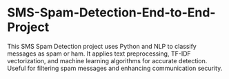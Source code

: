 # SMS-Spam-Detection-End-to-End-Project
This SMS Spam Detection project uses Python and NLP to classify messages as spam or ham. It applies text preprocessing, TF-IDF vectorization, and machine learning algorithms for accurate detection. Useful for filtering spam messages and enhancing communication security.
